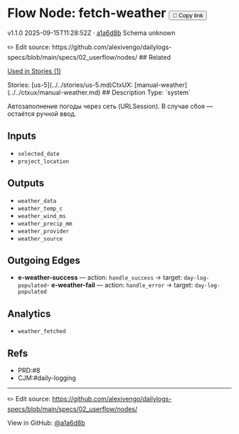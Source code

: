 
# Flow Node: fetch-weather <button class="copy-link" aria-label="Copy page link" onclick="window.spechubCopyLink && window.spechubCopyLink()">🔗 Copy link</button>

<p class="badges">
  <span class="badge version">v1.1.0</span>
  <span class="badge build">2025-09-15T11:28:52Z · <a href="https://github.com/alexivengo/dailylogs-specs/commits/main" target="_blank" rel="noopener" class="sha">a1a6d8b</a></span>
  <span class="badge schema unknown">Schema unknown</span>
</p>
✏️ Edit source: https://github.com/alexivengo/dailylogs-specs/blob/main/specs/02_userflow/nodes/
## Related
<p>
  <span class="chip">
    <a href="../stories/index.md#?flow=fetch-weather">Used in Stories (1)</a>
  </span>
</p>
Stories:
<span class="chip">[us-5](../../stories/us-5.md)</span>CtxUX:
<span class="chip">[manual-weather](../../ctxux/manual-weather.md)</span>
## Description
Type: `system`

Автозаполнение погоды через сеть (URLSession). В случае сбоя — остаётся ручной ввод.

## Inputs
- `selected_date`
- `project_location`

## Outputs
- `weather_data`
- `weather_temp_c`
- `weather_wind_ms`
- `weather_precip_mm`
- `weather_provider`
- `weather_source`

## Outgoing Edges
- **e-weather-success** — action: `handle_success` → target: `day-log-populated`- **e-weather-fail** — action: `handle_error` → target: `day-log-populated`

## Analytics
- `weather_fetched`

## Refs
- PRD:#8
- CJM:#daily-logging

---
✏️ Edit source: https://github.com/alexivengo/dailylogs-specs/blob/main/specs/02_userflow/nodes/

<p class="page-meta">
  View in GitHub: <a href="https://github.com/alexivengo/dailylogs-specs/commit/a1a6d8b" target="_blank" rel="noopener">@a1a6d8b</a></p>